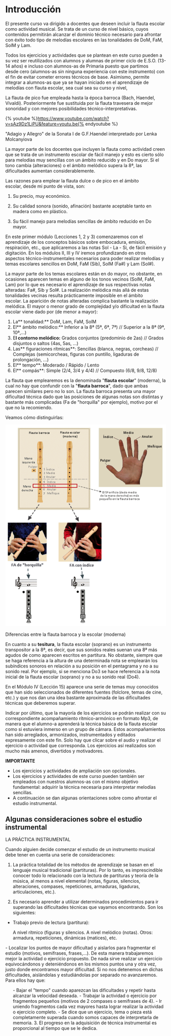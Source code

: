 
# Introducción

El presente curso va dirigido a docentes que deseen incluir la flauta escolar como actividad musical. Se trata de un curso de nivel básico, cuyos contenidos permitirán alcanzar el dominio técnico necesario para afrontar con éxito todo tipo de melodías escolares en las tonalidades de DoM, FaM, SolM y Lam.

Todos los ejercicios y actividades que se plantean en este curso pueden a su vez ser reutilizados con alumnos y alumnas de primer ciclo de E.S.O. (13-14 años) e incluso con alumnos-as de Primaria puesto que partimos desde cero (alumnos-as sin ninguna experiencia con este instrumento) con el fin de evitar cometer errores técnicos de base. Asimismo, permite integrar a alumnos-as que ya se hayan iniciado en el aprendizaje de melodías con flauta escolar, sea cual sea su curso y nivel,

La flauta de pico fue empleada hasta la época barroca (Bach, Haendel, Vivaldi). Posteriormente fue sustituida por la flauta travesera de mejor sonoridad y con mejores posibilidades técnico-interpretativas. 

{% youtube %}https://www.youtube.com/watch?v=sAz9Dz1LiPU&feature=youtu.be{% endyoutube %}

"Adagio y Allegro" de la Sonata I de G.F.Haendel interpretado por Lenka Molcanyiova

La mayor parte de los docentes que incluyen la flauta como actividad creen que se trata de un instrumento escolar de fácil manejo y esto es cierto sólo para melodías muy sencillas con un ámbito reducido y en Do mayor. Si el tono cambia (alteraciones) o el ámbito melódico supera la 8ª, las dificultades aumentan considerablemente.

Las razones para emplear la flauta dulce o de pico en el ámbito escolar, desde mi punto de vista, son:

1. Su precio, muy económico.

2. Su calidad sonora (sonido, afinación) bastante aceptable tanto en madera como en plástico.

3. Su fácil manejo para melodías sencillas de ámbito reducido en Do mayor.

En este primer módulo (Lecciones 1, 2 y 3) comenzaremos con el aprendizaje de los conceptos básicos sobre embocadura, emisión, respiración, etc., que aplicaremos a las notas Sol - La - Si, de fácil emisión y digitación. En los módulos II, III y IV iremos profundizando en otros aspectos técnico-instrumentales necesarios para poder realizar melodías y temas escolares sencillos en DoM, FaM (Sib), SolM (Fa#) y Lam (Sol#).

La mayor parte de los temas escolares están en do mayor, no obstante, en ocasiones aparecen temas en alguno de los tonos vecinos (SolM, FaM, Lam) por lo que es necesario el aprendizaje de sus respectivas notas alteradas: Fa#, Sib y Sol#. La realización melódica más allá de estas tonalidades vecinas resulta prácticamente imposible en el ámbito escolar. La aparición de notas alteradas complica bastante la realización melódica. El mayor o menor grado de complejidad y/o dificultad en la flauta escolar viene dado por (de menor a mayor):

1. La** tonalidad:** DoM, Lam, FaM, SolM
1. El** ámbito melódico:** Inferior a la 8ª (5ª, 6ª, 7ª) // Superior a la 8ª (9ª, 10ª,...)
1. E**l contorno melódico:** Grados conjuntos (predominio de 2as) // Grados disjuntos o saltos (4as, 5as, ...)
1. Las** figuraciones rítmicas**: Sencillas (blanca, negras, corcheas) // Complejas (semicorcheas, figuras con puntillo, ligaduras de prolongación, ...)
1. El** tempo**: Moderado / Rápido / Lento
1. El** compás**: Simple (2/4, 3/4 y 4/4) // Compuesto (6/8, 9/8, 12/8)

La flauta que emplearemos es la denominada "**flauta escolar**" (moderna), la cual no hay que confundir con la "**flauta barroca**", dado que ambas parecen similares pero no lo son. La flauta barroca presenta una mayor dificultad técnica dado que las posiciones de algunas notas son distintas y bastante más complicadas (Fa de "horquilla" por ejemplo), motivo por el que no la recomiendo.

Veamos cómo distinguirlas:

![](/assets/Diferencias_FlaBarrocaEscolar.gif)

Diferencias entre la flauta barroca y la escolar (moderna)



En cuanto a su **tesitura**, la flauta escolar (soprano) es un instrumento transpositor a la 8ª, es decir, que sus sonidos reales suenan una 8ª más agudos de como aparecen escritos en partitura. No obstante, siempre que se haga referencia a la altura de una determinada nota se emplearán los subíndices sonoros en relación a su posición en el pentagrama y no a su sonido real. Por ejemplo, si se menciona Do3 se hace referencia a la nota inicial de la flauta escolar (soprano) y no a su sonido real (Do4).

En el Módulo IV (Lección 15) aparece una serie de temas muy conocidos que han sido seleccionados de diferentes fuentes (folclore, temas de cine, etc.) y que nos dan una idea bastante aproximada de las dificultades técnicas que deberemos superar.

Indicar por último, que la mayoría de los ejercicios se podrán realizar con su correspondiente acompañamiento rítmico-armónico en formato Mp3, de manera que el alumno-a aprenderá la técnica básica de la flauta escolar como si estuviera inmerso en un grupo de cámara. Estos acompañamientos han sido arreglados, armonizados, instrumentados y editados expresamente con este fin. Solo hay que clicar sobre el audio y realizar el ejercicio o actividad que corresponda. Los ejercicios así realizados son mucho más amenos, divertidos y motivadores.

**IMPORTANTE**

 - Los ejercicios y actividades de ampliación son opcionales.
 - Los ejercicios y actividades de este curso pueden también ser empleados con nuestros alumnos-as con el mismo objetivo fundamental: adquirir la técnica necesaria para interpretar melodías sencillas.
 - A continuación se dan algunas orientaciones sobre como afrontar el estudio instrumental.

## Algunas consideraciones sobre el estudio instrumental

LA PRÁCTICA INSTRUMENTAL

Cuando alguien decide comenzar el estudio de un instrumento musical debe tener en cuenta una serie de consideraciones:

1. La práctica totalidad de los métodos de aprendizaje se basan en el lenguaje musical tradicional (partituras). Por lo tanto, es imprescindible conocer todo lo relacionado con la lectura de partituras y teoría de la música, al menos a nivel elemental (notas, figuras, silencios, alteraciones, compases, repeticiones, armaduras, ligaduras, articulaciones, etc.).

2. Es necesario aprender a utilizar determinados procedimientos para ir superando las dificultades técnicas que vayamos encontrando. Son los siguientes:

 - Trabajo previo de lectura (partitura):
<ul style="list-style-type: square;">
A nivel rítmico (figuras y silencios. A nivel melódico (notas). Otros: armadura, repeticiones, dinámicas (matices), etc.
</ul>
 - Localizar los puntos de mayor dificultad y aislarlos para fragmentar el estudio (motivos, semifrases, frases,...). De esta manera trabajaremos mejor la actividad o ejercicio propuesto. De nada sirve realizar un ejercicio equivocándonos y deteniéndonos en los mismos puntos una y otra vez, justo donde encontramos mayor dificultad. Si no nos detenemos en dichas dificultades, aislándolas y estudiándolas por separado no avanzaremos. Para ellos hay que:
<ul style="list-style-type: circle;">
  - Bajar el "tempo" cuando aparezcan las dificultades y repetir hasta alcanzar la velocidad deseada.
 - Trabajar la actividad o ejercicio por fragmentos pequeños (motivos de 2 compases o semifrases de 4).
 - Ir uniendo fragmentos cada vez mayores hasta lograr realizar la actividad o ejercicio completo.
 - Se dice que un ejercicio, tema o pieza está completamente superada cuando somos capaces de interpretarla de memoria.
3. El progreso en la adquisición de técnica instrumental es proporcional al tiempo que se le dedica.
